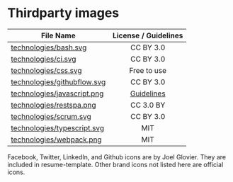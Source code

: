 Thirdparty images
==================

| File Name                                                                                                  | License / Guidelines                                       |
| ---------------------------------------------------------------------------------------------------------- |:----------------------------------------------------------:|
| [technologies/bash.svg](https://www.iconfinder.com/icons/285695/terminal_icon)                             | CC BY 3.0                                                  |
| [technologies/ci.svg](http://www.flaticon.com/free-icon/cycle-represented-by-four-arrows-circle-in-a-rounded-square_27568) | CC BY 3.0                                  |
| [technologies/css.svg](http://www.bobbyberberyan.com/2012/03/html-5-css-3-logos/)                          | Free to use                                                |
| [technologies/githubflow.svg](www.flaticon.com/free-icon/code-fork-symbol_25406-)                          | CC BY 3.0                                                  |
| [technologies/javascript.png](https://github.com/voodootikigod/logo.js)                                    | [Guidelines](https://github.com/voodootikigod/logo.js)     |
| [technologies/restspa.png](http://www.flaticon.com/free-icon/snow-cloud_110315)                            | CC 3.0 BY                                                  |
| [technologies/scrum.svg](http://www.flaticon.com/free-icon/spinner-of-dots_25220)                          | CC BY 3.0                                                  |
| [technologies/typescript.svg](https://github.com/remojansen/logo.ts)                                       | MIT                                                        |
| [technologies/webpack.png](https://github.com/webpack/webpack.github.com/blob/master/assets/logo-cube.png) | MIT                                                        |

Facebook, Twitter, LinkedIn, and Github icons are by Joel Glovier. They are included in resume-template.
Other brand icons not listed here are official icons.
